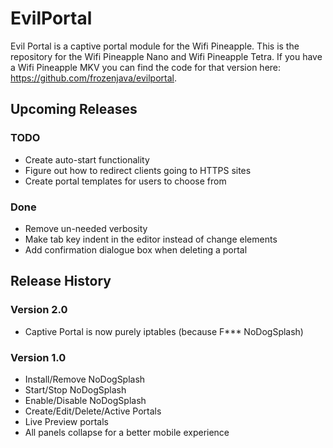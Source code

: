 # EvilPortal
Evil Portal is a captive portal module for the Wifi Pineapple. This is the repository for the Wifi Pineapple Nano and Wifi Pineapple Tetra. If you have a Wifi Pineapple MKV you can find the code for that version here: https://github.com/frozenjava/evilportal.

## Upcoming Releases

### TODO
* Create auto-start functionality
* Figure out how to redirect clients going to HTTPS sites
* Create portal templates for users to choose from

### Done
* Remove un-needed verbosity
* Make tab key indent in the editor instead of change elements
* Add confirmation dialogue box when deleting a portal

## Release History

### Version 2.0
* Captive Portal is now purely iptables (because F*** NoDogSplash)

### Version 1.0
* Install/Remove NoDogSplash
* Start/Stop NoDogSplash
* Enable/Disable NoDogSplash
* Create/Edit/Delete/Active Portals
* Live Preview portals
* All panels collapse for a better mobile experience